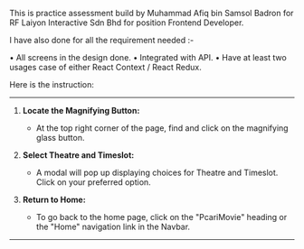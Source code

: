 This is practice assessment build by Muhammad Afiq bin Samsol Badron for RF Laiyon Interactive Sdn Bhd for position Frontend Developer.

I have also done for all the requirement needed :-

• All screens in the design done.
• Integrated with API.
• Have at least two usages case of either React Context / React Redux.

Here is the instruction:

---

1. **Locate the Magnifying Button:**

   - At the top right corner of the page, find and click on the magnifying glass button.

2. **Select Theatre and Timeslot:**

   - A modal will pop up displaying choices for Theatre and Timeslot. Click on your preferred option.

3. **Return to Home:**
   - To go back to the home page, click on the "PcariMovie" heading or the "Home" navigation link in the Navbar.

---
